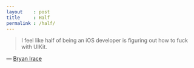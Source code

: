 ```yaml
---
layout    : post
title     : Half
permalink : /half/
---
```


> I feel like half of being an iOS developer is figuring out how to fuck with
> UIKit.

&mdash; [Bryan Irace](https://twitter.com/irace/status/275575829679968257)
